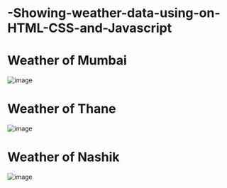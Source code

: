 # -Showing-weather-data-using-on-HTML-CSS-and-Javascript

# Weather of Mumbai

![image](https://user-images.githubusercontent.com/92936521/235698685-93fcc4bb-eb9b-4480-a326-0c5cd75d718f.png)

# Weather of Thane

![image](https://user-images.githubusercontent.com/92936521/235698860-8297c09e-6dd1-4521-8d05-d99e861dd464.png)

# Weather of Nashik

![image](https://user-images.githubusercontent.com/92936521/235699041-56e39872-69df-4153-8329-0a28b5f34ab5.png)
